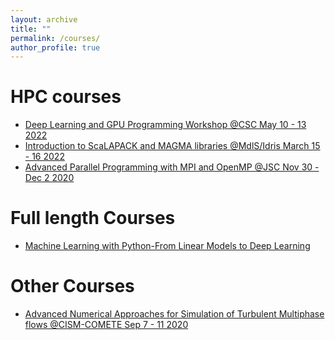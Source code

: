 ```yaml
---
layout: archive
title: ""
permalink: /courses/
author_profile: true
---
```


HPC courses
======

* [Deep Learning and GPU Programming Workshop @CSC May 10 - 13 2022](../files/deep_learning_gpu.pdf)
* [Introduction to ScaLAPACK and MAGMA libraries @MdlS/Idris March 15 - 16 2022](../files/scalapack_magma.pdf)
* [Advanced Parallel Programming with MPI and OpenMP @JSC  Nov 30 - Dec 2 2020](../files/advanced_mpi_openmp.pdf)

Full length Courses
======

* [Machine Learning with Python-From Linear Models to Deep Learning](https://courses.edx.org/certificates/8f71acc4754241c08a2467b61c91516d)

Other Courses
======

* [Advanced Numerical Approaches for Simulation of Turbulent Multiphase flows @CISM-COMETE Sep 7 - 11 2020](../files/multiphase.pdf)